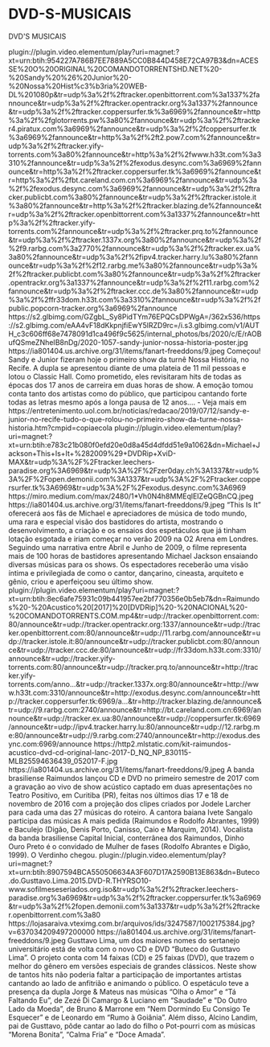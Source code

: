 # DVD-S-MUSICAIS
DVD'S MUSICAIS

<item>
<title>[COLOR silver][B] SANDY  &  JUNIOR - NOSSA HISTÓRIA [/COLOR][/B][COLOR yellow]  FULL HD [B][/COLOR][/B]</title>
<link>plugin://plugin.video.elementum/play?uri=magnet:?xt=urn:btih:954227A786B7EE7889A5CC0B844D458E72CA97B3&dn=ACESSE%20O%20ORIGINAL%20COMANDOTORRENTSHD.NET%20-%20Sandy%20%26%20Junior%20-%20Nossa%20Hist%c3%b3ria%20WEB-DL%201080p&tr=udp%3a%2f%2ftracker.openbittorrent.com%3a1337%2fannounce&tr=udp%3a%2f%2ftracker.opentrackr.org%3a1337%2fannounce&tr=udp%3a%2f%2ftracker.coppersurfer.tk%3a6969%2fannounce&tr=http%3a%2f%2fglotorrents.pw%3a80%2fannounce&tr=udp%3a%2f%2ftracker4.piratux.com%3a6969%2fannounce&tr=udp%3a%2f%2fcoppersurfer.tk%3a6969%2fannounce&tr=http%3a%2f%2ft2.pow7.com%2fannounce&tr=udp%3a%2f%2ftracker.yify-torrents.com%3a80%2fannounce&tr=http%3a%2f%2fwww.h33t.com%3a3310%2fannounce&tr=udp%3a%2f%2fexodus.desync.com%3a6969%2fannounce&tr=http%3a%2f%2ftracker.coppersurfer.tk%3a6969%2fannounce&tr=http%3a%2f%2fbt.careland.com.cn%3a6969%2fannounce&tr=udp%3a%2f%2fexodus.desync.com%3a6969%2fannounce&tr=udp%3a%2f%2ftracker.publicbt.com%3a80%2fannounce&tr=udp%3a%2f%2ftracker.istole.it%3a80%2fannounce&tr=http%3a%2f%2ftracker.blazing.de%2fannounce&tr=udp%3a%2f%2ftracker.openbittorrent.com%3a1337%2fannounce&tr=http%3a%2f%2ftracker.yify-torrents.com%2fannounce&tr=udp%3a%2f%2ftracker.prq.to%2fannounce&tr=udp%3a%2f%2ftracker.1337x.org%3a80%2fannounce&tr=udp%3a%2f%2f9.rarbg.com%3a2770%2fannounce&tr=udp%3a%2f%2ftracker.ex.ua%3a80%2fannounce&tr=udp%3a%2f%2fipv4.tracker.harry.lu%3a80%2fannounce&tr=udp%3a%2f%2f12.rarbg.me%3a80%2fannounce&tr=udp%3a%2f%2ftracker.publicbt.com%3a80%2fannounce&tr=udp%3a%2f%2ftracker.opentrackr.org%3a1337%2fannounce&tr=udp%3a%2f%2f11.rarbg.com%2fannounce&tr=udp%3a%2f%2ftracker.ccc.de%3a80%2fannounce&tr=udp%3a%2f%2ffr33dom.h33t.com%3a3310%2fannounce&tr=udp%3a%2f%2fpublic.popcorn-tracker.org%3a6969%2fannounce</link>
<thumbnail>https://s2.glbimg.com/GZgbL_Sy8PidTYm76EPQCsDPWgA=/362x536/https://s2.glbimg.com/eAA4vF18dKkpnjfiEwY5lRZD9rc=/i.s3.glbimg.com/v1/AUTH_c3c606ff68e7478091d1ca496f9c5625/internal_photos/bs/2020/c/E/rAOBufQSmeZNheIB8nDg/2020-1057-sandy-junior-nossa-historia-poster.jpg</thumbnail>
<fanart>https://ia801404.us.archive.org/31/items/fanart-freeddons/9.jpeg</fanart>
<info>Começou! Sandy e Junior fizeram hoje o primeiro show da turnê Nossa História, no Recife. A dupla se apresentou diante de uma plateia de 11 mil pessoas e lotou o Classic Hall. Como prometido, eles revisitaram hits de todas as épocas dos 17 anos de carreira em duas horas de show. A emoção tomou conta tanto dos artistas como do público, que participou cantando forte todas as letras mesmo após a longa pausa de 12 anos.... - Veja mais em https://entretenimento.uol.com.br/noticias/redacao/2019/07/12/sandy-e-junior-no-recife-tudo-o-que-rolou-no-primeiro-show-da-turne-nossa-historia.htm?cmpid=copiaecola</info>
</item>

<item>
<title>[COLOR silver][B] MICHAEL JACKSON - THIS IS IT [/COLOR][/B][COLOR yellow]  FULL HD [B][/COLOR][/B]</title>
<link>plugin://plugin.video.elementum/play?uri=magnet:?xt=urn:btih:e783c21b080f0efd20e0d8a45d4dfdd51e9a1062&dn=Michael+Jackson+This+Is+It+%282009%29+DVDRip+XviD-MAX&tr=udp%3A%2F%2Ftracker.leechers-paradise.org%3A6969&tr=udp%3A%2F%2Fzer0day.ch%3A1337&tr=udp%3A%2F%2Fopen.demonii.com%3A1337&tr=udp%3A%2F%2Ftracker.coppersurfer.tk%3A6969&tr=udp%3A%2F%2Fexodus.desync.com%3A6969</link>
<thumbnail>https://miro.medium.com/max/2480/1*Vh0N4h8MMEqlEIZeQGBnCQ.jpeg</thumbnail>
<fanart>https://ia801404.us.archive.org/31/items/fanart-freeddons/9.jpeg</fanart>
<info>“This Is It” oferecerá aos fãs de Michael e apreciadores de música de todo mundo, uma rara e especial visão dos bastidores do artista, mostrando o desenvolvimento, a criação e os ensaios dos espetáculos que já tinham lotação esgotada e iriam começar no verão 2009 na O2 Arena em Londres. Seguindo uma narrativa entre Abril e Junho de 2009, o filme representa mais de 100 horas de bastidores apresentando Michael Jackson ensaiando diversas músicas para os shows. Os espectadores receberão uma visão íntima e privilegiada de como o cantor, dançarino, cineasta, arquiteto e gênio, criou e aperfeiçoou seu último show.</info>
</item>

<item>
<title>[COLOR silver][B] RAIMUNDOS - ACÚSTICO [/COLOR][/B][COLOR yellow]  FULL HD [B][/COLOR][/B]</title>
<link>plugin://plugin.video.elementum/play?uri=magnet:?xt=urn:btih:8ec6afe75931c09b441957ee2bf770356e0b5eb7&dn=Raimundos%20-%20Acustico%20[2017]%20[DVDRip]%20-%20NACIONAL%20-%20COMANDOTORRENTS.COM.mp4&tr=udp://tracker.openbittorrent.com:80/announce&tr=udp://tracker.opentrackr.org:1337/announce&tr=udp://tracker.openbittorrent.com:80/announce&tr=udp://11.rarbg.com/announce&tr=udp://tracker.istole.it:80/announce&tr=udp://tracker.publicbt.com:80/announce&tr=udp://tracker.ccc.de:80/announce&tr=udp://fr33dom.h33t.com:3310/announce&tr=udp://tracker.yify-torrents.com:80/announce&tr=udp://tracker.prq.to/announce&tr=http://tracker.yify-torrents.com/anno...&tr=udp://tracker.1337x.org:80/announce&tr=http://www.h33t.com:3310/announce&tr=http://exodus.desync.com/announce&tr=http://tracker.coppersurfer.tk:6969/a...&tr=http://tracker.blazing.de/announce&tr=udp://9.rarbg.com:2740/announce&tr=http://bt.careland.com.cn:6969/announce&tr=udp://tracker.ex.ua:80/announce&tr=udp://coppersurfer.tk:6969/announce&tr=udp://ipv4.tracker.harry.lu:80/announce&tr=udp://12.rarbg.me:80/announce&tr=udp://9.rarbg.com:2740/announce&tr=http://exodus.desync.com:6969/announce</link>
<thumbnail>https://http2.mlstatic.com/kit-raimundos-acustico-dvd-cd-original-lanc-2017-D_NQ_NP_830115-MLB25594636439_052017-F.jpg</thumbnail>
<fanart>https://ia801404.us.archive.org/31/items/fanart-freeddons/9.jpeg</fanart>
<info> A banda brasiliense Raimundos lançou CD e DVD no primeiro semestre de 2017 com a gravação ao vivo de show acústico captado em duas apresentações no Teatro Positivo, em Curitiba (PR), feitas nos últimos dias 17 e 18 de novembro de 2016 com a projeção dos clipes criados por Jodele Larcher para cada uma das 27 músicas do roteiro. A cantora baiana Ivete Sangalo participa das músicas A mais pedida (Raimundos e Rodolfo Abrantes, 1999) e Baculejo (Digão, Denis Porto, Canisso, Caio e Marquim, 2014). Vocalista da banda brasiliense Capital Inicial, conterrânea dos Raimundos, Dinho Ouro Preto é o convidado de Mulher de fases (Rodolfo Abrantes e Digão, 1999). O Verdinho chegou.</info>
</item>

<item>
<title>[COLOR silver][B] BUTECO DO GUSTAVO LIMA  [/COLOR][/B][COLOR yellow]  FULL HD [B][/COLOR][/B]</title>
<link>plugin://plugin.video.elementum/play?uri=magnet:?xt=urn:btih:8907594BCA550506634A3F607D17A2590B13E863&dn=Buteco.do.Gusttavo.Lima.2015.DVD-R.THYRSO10-www.sofilmeseseriados.org.iso&tr=udp%3a%2f%2ftracker.leechers-paradise.org%3a6969&tr=udp%3a%2f%2ftracker.coppersurfer.tk%3a6969&tr=udp%3a%2f%2fopen.demonii.com%3a1337&tr=udp%3a%2f%2ftracker.openbittorrent.com%3a80</link>
<thumbnail>https://lojasaraiva.vteximg.com.br/arquivos/ids/3247587/1002175384.jpg?v=637034209497200000</thumbnail>
<fanart>https://ia801404.us.archive.org/31/items/fanart-freeddons/9.jpeg</fanart>
<info>Gusttavo Lima, um dos maiores nomes do sertanejo universitário está de volta com o novo CD e DVD “Buteco do Gusttavo Lima”. O projeto conta com 14 faixas (CD) e 25 faixas (DVD), que trazem o melhor do gênero em versões especiais de grandes clássicos. Neste show de tantos hits não poderia faltar a participação de importantes artistas cantando ao lado de anfitrião e animando o público. O espetáculo teve a presença da dupla Jorge & Mateus nas músicas “Olha o Amor” e “Tá Faltando Eu”, de Zezé Di Camargo & Luciano em “Saudade” e “Do Outro Lado da Moeda”, de Bruno & Marrone em “Nem Dormindo Eu Consigo Te Esquecer” e de Leonardo em “Rumo à Goiânia”. Além disso, Alcino Landim, pai de Gusttavo, pôde cantar ao lado do filho o Pot-pourri com as músicas “Morena Bonita”, “Calma Fria” e “Doce Amada”.</info>
</item>




